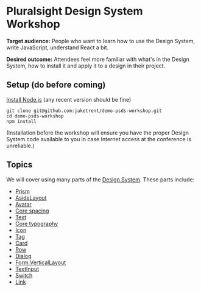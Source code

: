 # Pluralsight Design System Workshop

__Target audience:__ People who want to learn how to use the Design System, write JavaScript, understand React a bit.

__Desired outcome:__ Attendees feel more familiar with what's in the Design System, how to install it and apply it to a design in their project.

## Setup (do before coming)

[Install Node.js](https://nodejs.org/en/) (any recent version should be fine)

```
git clone git@github.com:jaketrent/demo-psds-workshop.git
cd demo-psds-workshop
npm install
```

(Installation before the workshop will ensure you have the proper Design System code available to you in case Internet access at the conference is unreliable.)

## Topics

We will cover using many parts of the [Design System](https://design-system.pluralsight.com).  These parts include:

- [Prism](https://bit.ly/prismnav)
- [AsideLayout](https://design-system.pluralsight.com/components/layout/#aside-layout)
- [Avatar](https://design-system.pluralsight.com/components/avatar/)
- [Core spacing](https://design-system.pluralsight.com/core/spacing/)
- [Text](https://design-system.pluralsight.com/components/text/)
- [Core typography](https://design-system.pluralsight.com/core/typography/)
- [Icon](https://design-system.pluralsight.com/components/icon/)
- [Tag](https://design-system.pluralsight.com/components/tag/)
- [Card](https://design-system.pluralsight.com/components/card/)
- [Row](https://design-system.pluralsight.com/components/row/)
- [Dialog](https://design-system.pluralsight.com/components/dialog/)
- [Form.VerticalLayout](https://design-system.pluralsight.com/components/form/#form.verticallayout)
- [TextInput](https://design-system.pluralsight.com/components/textinput/)
- [Switch](https://design-system.pluralsight.com/components/switch/)
- [Link](https://design-system.pluralsight.com/components/link/)

